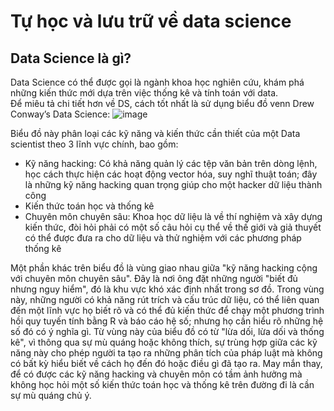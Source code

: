 # Tự học và lưu trữ về data science
## Data Science là gì?
Data Science có thể được gọi là ngành khoa học nghiên cứu, khám phá những kiến thức mới dựa trên việc thống kê và tính toán với data.  
Để miêu tả chi tiết hơn về DS, cách tốt nhất là sử dụng biểu đồ venn Drew Conway’s Data Science:
![image](https://github.com/HieuHuyNguyenzz/Data-Science-stuff/assets/135397654/e15a3458-f151-489d-bf48-1475cbebfcfe)

Biểu đồ này phân loại các kỹ năng và kiến thức cần thiết của một Data scientist theo 3 lĩnh vực chính, bao gồm:
- Kỹ năng hacking: Có khả năng quản lý các tệp văn bản trên dòng lệnh, học cách thực hiện các hoạt động vector hóa, suy nghĩ thuật toán; đây là những kỹ năng hacking quan trọng giúp cho một hacker dữ liệu thành công
- Kiến thức toán học và thống kê
- Chuyên môn chuyên sâu: Khoa học dữ liệu là về thí nghiệm và xây dựng kiến thức, đòi hỏi phải có một số câu hỏi cụ thể về thế giới và giả thuyết có thể được đưa ra cho dữ liệu và thử nghiệm với các phương pháp thống kê

Một phần khác trên biểu đồ là vùng giao nhau giữa "kỹ năng hacking cộng với chuyên môn chuyên sâu". Đây là nơi ông đặt những người "biết đủ nhưng nguy hiểm", đó là khu vực khó xác định nhất trong sơ đồ. Trong vùng này, những người có khả năng rút trích và cấu trúc dữ liệu, có thể liên quan đến một lĩnh vực họ biết rõ và có thể đủ kiến thức để chạy một phương trình hồi quy tuyến tính bằng R và báo cáo hệ số; nhưng họ cần hiểu rõ những hệ số đó có ý nghĩa gì. Từ vùng này của biểu đồ có từ "lừa dối, lừa dối và thống kê", vì thông qua sự mù quáng hoặc không thích, sự trùng hợp giữa các kỹ năng này cho phép người ta tạo ra những phân tích của pháp luật mà không có bất kỳ hiểu biết về cách họ đến đó hoặc điều gì đã tạo ra. May mắn thay, để có được các kỹ năng hacking và chuyên môn có tầm ảnh hưởng mà không học hỏi một số kiến thức toán học và thống kê trên đường đi là cần sự mù quáng chủ ý.
